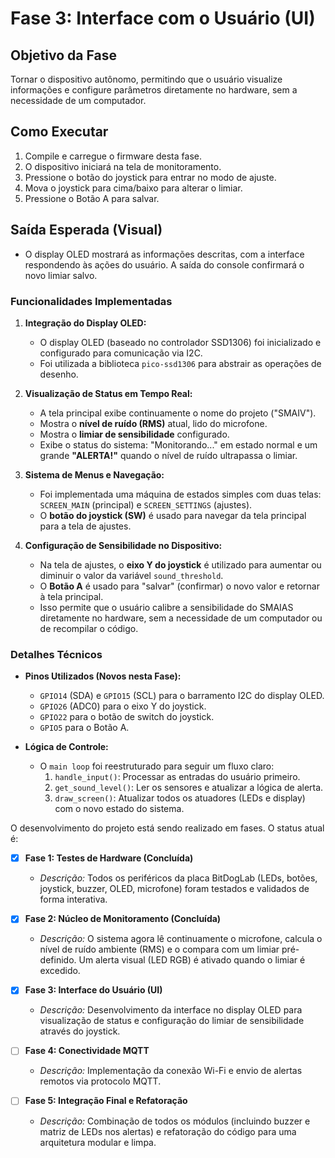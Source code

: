# Fase 3: Interface com o Usuário (UI)

## Objetivo da Fase
Tornar o dispositivo autônomo, permitindo que o usuário visualize informações e configure parâmetros diretamente no hardware, sem a necessidade de um computador.

## Como Executar
1. Compile e carregue o firmware desta fase.
2. O dispositivo iniciará na tela de monitoramento.
3. Pressione o botão do joystick para entrar no modo de ajuste.
4. Mova o joystick para cima/baixo para alterar o limiar.
5. Pressione o Botão A para salvar.

## Saída Esperada (Visual)
- O display OLED mostrará as informações descritas, com a interface respondendo às ações do usuário. A saída do console confirmará o novo limiar salvo.

### Funcionalidades Implementadas

1.  **Integração do Display OLED:**
    *   O display OLED (baseado no controlador SSD1306) foi inicializado e configurado para comunicação via I2C.
    *   Foi utilizada a biblioteca `pico-ssd1306` para abstrair as operações de desenho.

2.  **Visualização de Status em Tempo Real:**
    *   A tela principal exibe continuamente o nome do projeto ("SMAIV").
    *   Mostra o **nível de ruído (RMS)** atual, lido do microfone.
    *   Mostra o **limiar de sensibilidade** configurado.
    *   Exibe o status do sistema: "Monitorando..." em estado normal e um grande **"ALERTA!"** quando o nível de ruído ultrapassa o limiar.

3.  **Sistema de Menus e Navegação:**
    *   Foi implementada uma máquina de estados simples com duas telas: `SCREEN_MAIN` (principal) e `SCREEN_SETTINGS` (ajustes).
    *   O **botão do joystick (SW)** é usado para navegar da tela principal para a tela de ajustes.

4.  **Configuração de Sensibilidade no Dispositivo:**
    *   Na tela de ajustes, o **eixo Y do joystick** é utilizado para aumentar ou diminuir o valor da variável `sound_threshold`.
    *   O **Botão A** é usado para "salvar" (confirmar) o novo valor e retornar à tela principal.
    *   Isso permite que o usuário calibre a sensibilidade do SMAIAS diretamente no hardware, sem a necessidade de um computador ou de recompilar o código.

### Detalhes Técnicos

*   **Pinos Utilizados (Novos nesta Fase):**
    *   `GPIO14` (SDA) e `GPIO15` (SCL) para o barramento I2C do display OLED.
    *   `GPIO26` (ADC0) para o eixo Y do joystick.
    *   `GPIO22` para o botão de switch do joystick.
    *   `GPIO5` para o Botão A.

*   **Lógica de Controle:**
    *   O `main loop` foi reestruturado para seguir um fluxo claro:
        1.  `handle_input()`: Processar as entradas do usuário primeiro.
        2.  `get_sound_level()`: Ler os sensores e atualizar a lógica de alerta.
        3.  `draw_screen()`: Atualizar todos os atuadores (LEDs e display) com o novo estado do sistema.

O desenvolvimento do projeto está sendo realizado em fases. O status atual é:

- [X] **Fase 1: Testes de Hardware (Concluída)**
  - *Descrição:* Todos os periféricos da placa BitDogLab (LEDs, botões, joystick, buzzer, OLED, microfone) foram testados e validados de forma interativa.

- [X] **Fase 2: Núcleo de Monitoramento (Concluída)**
  - *Descrição:* O sistema agora lê continuamente o microfone, calcula o nível de ruído ambiente (RMS) e o compara com um limiar pré-definido. Um alerta visual (LED RGB) é ativado quando o limiar é excedido.

- [x] **Fase 3: Interface do Usuário (UI)**
  - *Descrição:* Desenvolvimento da interface no display OLED para visualização de status e configuração do limiar de sensibilidade através do joystick.

- [ ] **Fase 4: Conectividade MQTT**
  - *Descrição:* Implementação da conexão Wi-Fi e envio de alertas remotos via protocolo MQTT.

- [ ] **Fase 5: Integração Final e Refatoração**
  - *Descrição:* Combinação de todos os módulos (incluindo buzzer e matriz de LEDs nos alertas) e refatoração do código para uma arquitetura modular e limpa.
